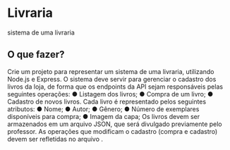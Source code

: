 # Livraria
sistema de uma livraria

## O que fazer?
Crie um projeto para representar um sistema de uma livraria, utilizando Node.js e Express. O sistema deve
servir para gerenciar o cadastro dos livros da loja, de forma que os endpoints da API sejam responsáveis
pelas seguintes operações:
● Listagem dos livros;
● Compra de um livro;
● Cadastro de novos livros.
Cada livro é representado pelos seguintes atributos:
● Nome;
● Autor;
● Gênero;
● Número de exemplares disponíveis para compra;
● Imagem da capa;
Os livros devem ser armazenados em um arquivo JSON, que será divulgado previamente pelo professor. As
operações que modificam o cadastro (compra e cadastro) devem ser refletidas no arquivo .
